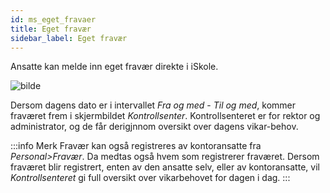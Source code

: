```yaml
---
id: ms_eget_fravaer
title: Eget fravær
sidebar_label: Eget fravær
---
```


Ansatte kan melde inn eget fravær direkte i iSkole. 

![bilde](https://user-images.githubusercontent.com/80097133/152979271-0a715e58-8437-4c3d-a92a-f49212a6360b.png)

Dersom dagens dato er i intervallet _Fra og med_ - _Til og med_, kommer fraværet frem i skjermbildet _Kontrollsenter_. Kontrollsenteret er for rektor og administrator, og de får derigjnnom oversikt over dagens vikar-behov.

:::info Merk
Fravær kan også registreres av kontoransatte fra _Personal>Fravær_. Da medtas også hvem som registrerer fraværet. Dersom fraværet blir registrert, enten av den ansatte selv, eller av kontoransatte, vil _Kontrollsenteret_ gi full oversikt over vikarbehovet for dagen i dag.
:::
